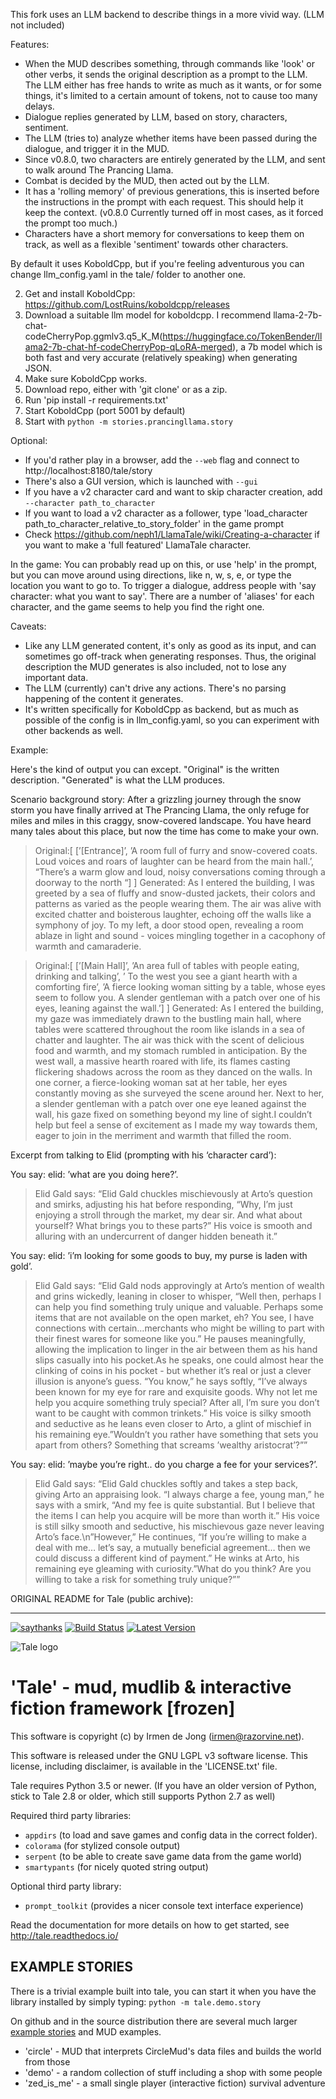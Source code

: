 This fork uses an LLM backend to describe things in a more vivid way. (LLM not included)

Features:
* When the MUD describes something, through commands like 'look' or other verbs, it sends the original description as a prompt to the LLM. The LLM either has free hands to write as much as it wants, or for some things, it's limited to a certain amount of tokens, not to cause too many delays.
* Dialogue replies generated by LLM, based on story, characters, sentiment.
* The LLM (tries to) analyze whether items have been passed during the dialogue, and trigger it in the MUD.
* Since v0.8.0, two characters are entirely generated by the LLM, and sent to walk around The Prancing Llama.
* Combat is decided by the MUD, then acted out by the LLM.
* It has a 'rolling memory' of previous generations, this is inserted before the instructions in the prompt with each request. This should help it keep the context. (v0.8.0 Currently turned off in most cases, as it forced the prompt too much.)
* Characters have a short memory for conversations to keep them on track, as well as a flexible 'sentiment' towards other characters.

By default it uses KoboldCpp, but if you're feeling adventurous you can change llm_config.yaml in the tale/ folder to another one. 

2. Get and install KoboldCpp: https://github.com/LostRuins/koboldcpp/releases
3. Download a suitable llm model for koboldcpp. I recommend llama-2-7b-chat-codeCherryPop.ggmlv3.q5_K_M(https://huggingface.co/TokenBender/llama2-7b-chat-hf-codeCherryPop-qLoRA-merged), a 7b model which is both fast and very accurate (relatively speaking) when generating JSON.
4. Make sure KoboldCpp works.
5. Download repo, either with 'git clone' or as a zip.
6. Run 'pip install -r requirements.txt'
7. Start KoboldCpp (port 5001 by default)
8. Start with ``python -m stories.prancingllama.story``

Optional:
* If you'd rather play in a browser, add the ``--web`` flag and connect to http://localhost:8180/tale/story
* There's also a GUI version, which is launched with ``--gui``
* If you have a v2 character card and want to skip character creation, add ``--character path_to_character``
* If you want to load a v2 character as a follower, type 'load_character path_to_character_relative_to_story_folder' in the game prompt
* Check https://github.com/neph1/LlamaTale/wiki/Creating-a-character if you want to make a 'full featured' LlamaTale character.

    

In the game:
You can probably read up on this, or use 'help' in the prompt, but you can move around using directions, like n, w, s, e, or type the location you want to go to.
To trigger a dialogue, address people with 'say character: what you want to say'. There are a number of 'aliases' for each character, and the game seems to help you find the right one.

Caveats:
* Like any LLM generated content, it's only as good as its input, and can sometimes go off-track when generating responses. Thus, the original description the MUD generates is also included, not to lose any important data.
* The LLM (currently) can't drive any actions. There's no parsing happening of the content it generates.
* It's written specifically for KoboldCpp as backend, but as much as possible of the config is in llm_config.yaml, so you can experiment with other backends as well.



Example:

Here's the kind of output you can except. "Original" is the written description. "Generated" is what the LLM produces.

Scenario background story: After a grizzling journey through the snow storm you have finally
  arrived at  The Prancing Llama, the only refuge for miles and miles in
  this craggy, snow-covered landscape.  You have heard many tales about
  this place, but now the time has come to make your own.
  
>  Original:[ [’[Entrance]’, ’A room full of furry and snow-covered
  coats.  Loud voices and roars of laughter can be heard from the main
  hall.’, “There’s a warm glow and loud, noisy conversations coming
  through a doorway to the north “] ] Generated: As I entered the
  building, I was greeted by a sea of fluffy and snow-dusted jackets,
  their colors and patterns as varied as the people wearing them.  The
  air was alive with excited chatter and boisterous laughter, echoing
  off the walls like a symphony of joy.  To my left, a door stood open,
  revealing a room ablaze in light and sound - voices mingling together
  in a cacophony of warmth and camaraderie.

> Original:[ [’[Main Hall]’, ’An area full of tables with people eating,
  drinking and talking’, ’  To the west you see a giant hearth with a
  comforting fire’, ’A fierce looking woman sitting by a table, whose
  eyes seem to follow you.  A slender gentleman with a patch over one of
  his eyes, leaning against the wall.’] ] Generated: As I entered the
  building, my gaze was immediately drawn to the bustling main hall,
  where tables were scattered throughout the room like islands in a sea
  of chatter and laughter.  The air was thick with the scent of
  delicious food and warmth, and my stomach rumbled in anticipation.  By
  the west wall, a massive hearth roared with life, its flames casting
  flickering shadows across the room as they danced on the walls.  In
  one corner, a fierce-looking woman sat at her table, her eyes
  constantly moving as she surveyed the scene around her.  Next to her,
  a slender gentleman with a patch over one eye leaned against the wall,
  his gaze fixed on something beyond my line of sight.I couldn’t
  help but feel a sense of excitement as I made my way towards them,
  eager to join in the merriment and warmth that filled the room.


Excerpt from talking to Elid (prompting with his ‘character card’):

 
  You say: elid: ’what are you doing here?’.

>   Elid Gald says: “Elid Gald chuckles mischievously at Arto’s question
  and smirks, adjusting his hat before responding, “Why, I’m just
  enjoying a stroll through the market, my dear sir.  And what about
  yourself?  What brings you to these parts?”  His voice is smooth and
  alluring with an undercurrent of danger hidden beneath it.”

  You say: elid: ’i’m looking for some goods to buy, my purse is laden
  with gold’.

>   Elid Gald says: “Elid Gald nods approvingly at Arto’s mention of
  wealth and grins wickedly, leaning in closer to whisper, “Well then,
  perhaps I can help you find something truly unique and valuable.
  Perhaps some items that are not available on the open market, eh?  You
  see, I have connections with certain…merchants who might be willing
  to part with their finest wares for someone like you.”  He pauses
  meaningfully, allowing the implication to linger in the air between
  them as his hand slips casually into his pocket.As he speaks, one
  could almost hear the clinking of coins in his pocket - but whether
  it’s real or just a clever illusion is anyone’s guess.  “You know,” he
  says softly, “I’ve always been known for my eye for rare and exquisite
  goods.  Why not let me help you acquire something truly special?
  After all, I’m sure you don’t want to be caught with common trinkets.”
  His voice is silky smooth and seductive as he leans even closer to
  Arto, a glint of mischief in his remaining eye.”Wouldn’t you
  rather have something that sets you apart from others?  Something that
  screams ’wealthy aristocrat’?””

You say: elid: ’maybe you’re right.. do you charge a fee for your
  services?’.

>   Elid Gald says: “Elid Gald chuckles softly and takes a step back,
  giving Arto an appraising look.  “I always charge a fee, young man,”
  he says with a smirk, “And my fee is quite substantial.  But I believe
  that the items I can help you acquire will be more than worth it.”
  His voice is still silky smooth and seductive, his mischievous gaze
  never leaving Arto’s face.\n”However,” He continues, “If you’re
  willing to make a deal with me… let’s say, a mutually beneficial
  agreement… then we could discuss a different kind of payment.”  He
  winks at Arto, his remaining eye gleaming with curiosity.”What do
  you think?  Are you willing to take a risk for something truly
  unique?””






ORIGINAL README for Tale (public archive):


----------------------



[![saythanks](https://img.shields.io/badge/say-thanks-ff69b4.svg)](https://saythanks.io/to/irmen)
[![Build Status](https://travis-ci.org/irmen/Tale.svg?branch=master)](https://travis-ci.org/irmen/Tale)
[![Latest Version](https://img.shields.io/pypi/v/tale.svg)](https://pypi.python.org/pypi/tale/)

![Tale logo](docs/source/_static/tale-large.png)

'Tale' - mud, mudlib & interactive fiction framework [frozen]
=============================================================

This software is copyright (c) by Irmen de Jong (irmen@razorvine.net).

This software is released under the GNU LGPL v3 software license.
This license, including disclaimer, is available in the 'LICENSE.txt' file.



Tale requires Python 3.5 or newer.
(If you have an older version of Python, stick to Tale 2.8 or older, which still supports Python 2.7 as well)

Required third party libraries:
- ``appdirs`` (to load and save games and config data in the correct folder).
- ``colorama`` (for stylized console output)
- ``serpent`` (to be able to create save game data from the game world)
- ``smartypants`` (for nicely quoted string output)
 
Optional third party library:
- ``prompt_toolkit``  (provides a nicer console text interface experience)

Read the documentation for more details on how to get started, see http://tale.readthedocs.io/

EXAMPLE STORIES
---------------

There is a trivial example built into tale, you can start it when you have the library installed
by simply typing:  ``python -m tale.demo.story``
 
On github and in the source distribution there are several much larger [example stories](stories/) and MUD examples.
* 'circle' - MUD that interprets CircleMud's data files and builds the world from those
* 'demo' - a random collection of stuff including a shop with some people
* 'zed_is_me' - a small single player (interactive fiction) survival adventure
